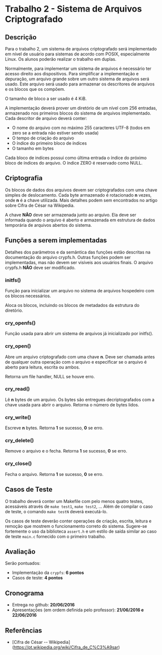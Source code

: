 # Trabalho 2 - Sistema de Arquivos Criptografado

## Descrição 

Para o trabalho 2, um sistema de arquivos criptografado será implementado em nível de usuário para sistemas de acordo com POSIX, especialmente Linux. Os alunos poderão realizar o trabalho em duplas.

Normalmente, para implementar um sistema de arquivos é necessário ter acesso direito aos dispositivos. Para simplificar a implementação e depuração, um arquivo grande sobre um outro sistema de arquivos será usado. Este arquivo será usado para armazenar os descritores de arquivos e os blocos que os compõem.

O tamanho de bloco a ser usado é 4 KiB. 

A implementação deverá prover um diretório de um nível com 256 entradas, armazenado nos primeiros blocos do sistema de arquivos implementado. Cada descritor de arquivo deverá conter:

- O nome do arquivo com no máximo 255 caracteres UTF-8 (todos em zero se a entrada não estiver sendo usada)
- O tempo de criação do arquivo
- O índice do primeiro bloco de índices
- O tamanho em bytes 

Cada bloco de indíces possui como última entrada o índice do próximo bloco de índices do arquivo. O índice ZERO é reservado como NULL.

## Criptografia

Os blocos de dados dos arquivos devem ser criptografados com uma chave simples de deslocamento. Cada byte armazenado é rotacionado **n** vezes, onde **n** é a chave utilizada. Mais detalhes podem sem encontrados no artigo sobre Cifra de César na Wikipedia.

A chave **NÃO** deve ser armazenada junto ao arquivo. Ela deve ser informada quando o arquivo é aberto e armazenada em estrutura de dados temporária de arquivos abertos do sistema. 

## Funções a serem implementadas

Detalhes dos parâmetros e da semântica das funções estão descritas na documentação do arquivo crypfs.h. Outras funções podem ser implementadas, mas não devem ser visíveis aos usuários finais. O arquivo crypfs.h **NÃO** deve ser modificado.

### initfs()

Função para inicializar um arquivo no sistema de arquivos hospedeiro com os blocos necessários.

Aloca os blocos, incluindo os blocos de metadados da estrutura do diretório.

### cry_openfs()

Função usada para abrir um sistema de arquivos já inicializado por initfs(). 


### cry_open()

Abre um arquivo criptografado com uma chave **n**. Deve ser chamada antes de qualquer outra operação com o arquivo e especificar se o arquivo é aberto para leitura, escrita ou ambos.

Retorna um file handler, NULL se houve erro.

### cry_read() 

Lê **n** bytes de um arquivo. Os bytes são entregues decriptografados com a chave usada para abrir o arquivo. Retorna o número de bytes lidos.

### cry_write()

Escreve **n** bytes. Retorna **1** se sucesso, **0** se erro.

### cry_delete()

Remove o arquivo e o fecha.  Retorna **1** se sucesso, **0** se erro.

### cry_close() 

Fecha o arquivo.  Retorna **1** se sucesso, **0** se erro.

## Casos de Teste

O trabalho deverá conter um Makefile com pelo menos quatro testes, acessáveis através de `make test1`, `make test2`, ... Além de compilar o caso de teste, o comando `make testN` deverá executá-lo.

Os casos de teste deverão conter operações de criação, escrita, leitura e remoção que mostrem o funcionamento correto do sistema. Sugere-se fortemente o uso da biblioteca `assert.h` e um estilo de saída similar ao caso de teste `main.c` fornecido com o primeiro trabalho.

## Avaliação

Serão pontuados:

- Implementação da `crypfs`: **6 pontos**
- Casos de teste: **4 pontos**

## Cronograma

- Entrega no github: **20/06/2016**
- Apresentações (em ordem definida pelo professor): **21/06/2016 e 22/06/2016**

## Referências

* [Cifra de César -- Wikipedia] (https://pt.wikipedia.org/wiki/Cifra_de_C%C3%A9sar)

